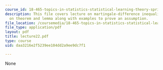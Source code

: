 ```yaml
---
course_id: 18-465-topics-in-statistics-statistical-learning-theory-spring-2007
description: This file covers lecture on martingale-difference inequalities, based
  on theorem and lemma along with examples to prove an assumption.
file_location: /coursemedia/18-465-topics-in-statistics-statistical-learning-theory-spring-2007/daa3216e2f5239ee104dd2a9ee9dc7f1_lecture22.pdf
file_type: application/pdf
layout: pdf
title: lecture22.pdf
type: course
uid: daa3216e2f5239ee104dd2a9ee9dc7f1

---
```

None